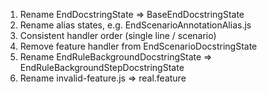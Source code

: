 1. Rename EndDocstringState => BaseEndDocstringState
1. Rename alias states, e.g. EndScenarioAnnotationAlias.js
1. Consistent handler order (single line / scenario)
1. Remove feature handler from EndScenarioDocstringState
1. Rename EndRuleBackgroundDocstringState => EndRuleBackgroundStepDocstringState
1. Rename invalid-feature.js => real.feature

